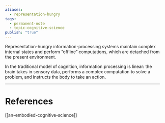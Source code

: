 ```yaml
---
aliases:
  - representation-hungry
tags:
  - permanent-note
  - topic-cognitive-science
publish: "true"
---
```

Representation-hungry information-processing systems maintain complex internal states and perform “offline” computations, which are detached from the present environment.

In the traditional model of cognition, information processing is linear: the brain takes in sensory data, performs a complex computation to solve a problem, and instructs the body to take an action. 

---
# References

[[an-embodied-cognitive-science]]

